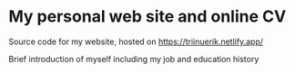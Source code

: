 # My personal web site and online CV

Source code for my website, hosted on https://triinuerik.netlify.app/

Brief introduction of myself including my job and education history